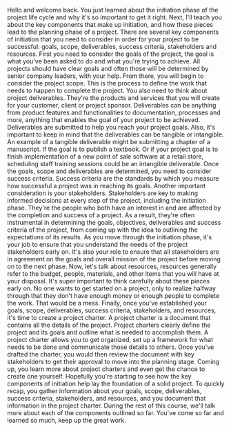 Hello and welcome back. You just learned about the initiation phase of the
project life cycle and why it's so important to get it right. Next, I'll teach
you about the key components that make up initiation, and how these pieces lead
to the planning phase of a project. There are several key components of
initiation that you need to consider in order for your project to be successful:
goals, scope, deliverables, success criteria, stakeholders and resources. First
you need to consider the goals of the project, the goal is what you've been
asked to do and what you're trying to achieve. All projects should have clear
goals and often those will be determined by senior company leaders, with your
help. From there, you will begin to consider the project scope. This is the
process to define the work that needs to happen to complete the project. You
also need to think about project deliverables. They're the products and services
that you will create for your customer, client or project sponsor. Deliverables
can be anything from product features and functionalities to documentation,
processes and more, anything that enables the goal of your project to be
achieved. Deliverables are submitted to help you reach your project goals. Also,
it's important to keep in mind that the deliverables can be tangible or
intangible. An example of a tangible deliverable might be submitting a chapter
of a manuscript. If the goal is to publish a textbook. Or if your project goal
is to finish implementation of a new point of sale software at a retail store,
scheduling staff training sessions could be an intangible deliverable. Once the
goals, scope and deliverables are determined, you need to consider success
criteria.  Success criteria are the standards by which you measure how
successful a project was in reaching its goals. Another important consideration
is your stakeholders. Stakeholders are key to making informed decisions at every
step of the project, including the initiation phase. They're the people who both
have an interest in and are affected by the completion and success of a project.
As a result, they're often instrumental in determining the goals, objectives,
deliverables and success criteria of the project, from coming up with the idea
to outlining the expectations of its results. As you move through the initiation
phase, it's your job to ensure that you understand the needs of the project
stakeholders early on. It's also your role to ensure that all stakeholders are
in agreement on the goals and overall mission of the project before moving on to
the next phase. Now, let's talk about resources, resources generally refer to
the budget, people, materials, and other items that you will have at your
disposal. It's super important to think carefully about these pieces early on.
No one wants to get started on a project, only to realize halfway through that
they don't have enough money or enough people to complete the work.  That would
be a mess. Finally, once you've established your goals, scope, deliverables,
success criteria, stakeholders, and resources, it's time to create a project
charter. A project charter is a document that contains all the details of the
project. Project charters clearly define the project and its goals and outline
what is needed to accomplish them. A project charter allows you to get
organized, set up a framework for what needs to be done and communicate those
details to others. Once you've drafted the charter, you would then review the
document with key stakeholders to get their approval to move into the planning
stage. Coming up, you learn more about project charters and even get the chance
to create one yourself. Hopefully you're starting to see how the key components
of initiation help lay the foundation of a solid project. To quickly recap, you
gather information about your goals, scope, deliverables, success criteria,
stakeholders, and resources, and you document that information in the project
charter. During the rest of this course, we'll talk more about each of the
components outlined so far. You've come so far and learned so much, keep up the
great work.
